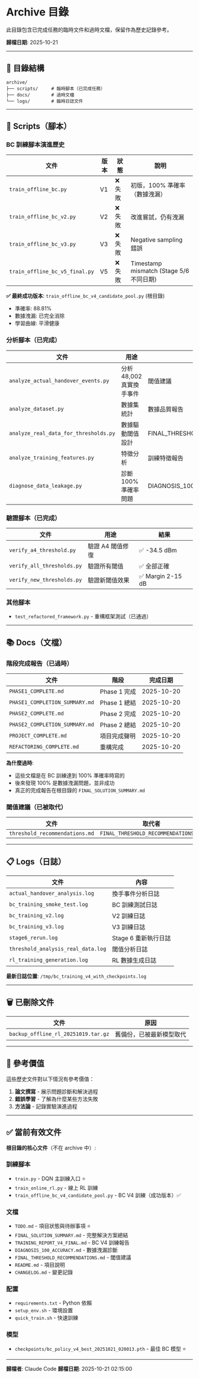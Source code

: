 # Archive 目錄

此目錄包含已完成任務的臨時文件和過時文檔，保留作為歷史記錄參考。

**歸檔日期**: 2025-10-21

---

## 📁 目錄結構

```
archive/
├── scripts/     # 臨時腳本（已完成任務）
├── docs/        # 過時文檔
└── logs/        # 臨時日誌文件
```

---

## 📝 Scripts（腳本）

### BC 訓練腳本演進歷史

| 文件 | 版本 | 狀態 | 說明 |
|------|------|------|------|
| `train_offline_bc.py` | V1 | ❌ 失敗 | 初版，100% 準確率（數據洩漏） |
| `train_offline_bc_v2.py` | V2 | ❌ 失敗 | 改進嘗試，仍有洩漏 |
| `train_offline_bc_v3.py` | V3 | ❌ 失敗 | Negative sampling 錯誤 |
| `train_offline_bc_v5_final.py` | V5 | ❌ 失敗 | Timestamp mismatch (Stage 5/6 不同日期) |

**✅ 最終成功版本**: `train_offline_bc_v4_candidate_pool.py` (根目錄)
- 準確率: 88.81%
- 數據洩漏: 已完全消除
- 學習曲線: 平滑健康

### 分析腳本（已完成）

| 文件 | 用途 | 產出 |
|------|------|------|
| `analyze_actual_handover_events.py` | 分析 48,002 真實換手事件 | 閾值建議 |
| `analyze_dataset.py` | 數據集統計 | 數據品質報告 |
| `analyze_real_data_for_thresholds.py` | 數據驅動閾值設計 | FINAL_THRESHOLD_RECOMMENDATIONS.md |
| `analyze_training_features.py` | 特徵分析 | 訓練特徵報告 |
| `diagnose_data_leakage.py` | 診斷 100% 準確率問題 | DIAGNOSIS_100_ACCURACY.md |

### 驗證腳本（已完成）

| 文件 | 用途 | 結果 |
|------|------|------|
| `verify_a4_threshold.py` | 驗證 A4 閾值修復 | ✅ -34.5 dBm |
| `verify_all_thresholds.py` | 驗證所有閾值 | ✅ 全部正確 |
| `verify_new_thresholds.py` | 驗證新閾值效果 | ✅ Margin 2-15 dB |

### 其他腳本

- `test_refactored_framework.py` - 重構框架測試（已通過）

---

## 📚 Docs（文檔）

### 階段完成報告（已過時）

| 文件 | 階段 | 完成日期 |
|------|------|----------|
| `PHASE1_COMPLETE.md` | Phase 1 完成 | 2025-10-20 |
| `PHASE1_COMPLETION_SUMMARY.md` | Phase 1 總結 | 2025-10-20 |
| `PHASE2_COMPLETE.md` | Phase 2 完成 | 2025-10-20 |
| `PHASE2_COMPLETION_SUMMARY.md` | Phase 2 總結 | 2025-10-20 |
| `PROJECT_COMPLETE.md` | 項目完成聲明 | 2025-10-20 |
| `REFACTORING_COMPLETE.md` | 重構完成 | 2025-10-20 |

**為什麼過時**:
- 這些文檔是在 BC 訓練達到 100% 準確率時寫的
- 後來發現 100% 是數據洩漏問題，並非成功
- 真正的完成報告在根目錄的 `FINAL_SOLUTION_SUMMARY.md`

### 閾值建議（已被取代）

| 文件 | 取代者 |
|------|--------|
| `threshold_recommendations.md` | `FINAL_THRESHOLD_RECOMMENDATIONS.md` |

---

## 📋 Logs（日誌）

| 文件 | 內容 |
|------|------|
| `actual_handover_analysis.log` | 換手事件分析日誌 |
| `bc_training_smoke_test.log` | BC 訓練測試日誌 |
| `bc_training_v2.log` | V2 訓練日誌 |
| `bc_training_v3.log` | V3 訓練日誌 |
| `stage6_rerun.log` | Stage 6 重新執行日誌 |
| `threshold_analysis_real_data.log` | 閾值分析日誌 |
| `rl_training_generation.log` | RL 數據生成日誌 |

**最新日誌位置**: `/tmp/bc_training_v4_with_checkpoints.log`

---

## 🗑️ 已刪除文件

| 文件 | 原因 |
|------|------|
| `backup_offline_rl_20251019.tar.gz` | 舊備份，已被最新模型取代 |

---

## 📌 參考價值

這些歷史文件對以下情況有參考價值：

1. **論文撰寫** - 展示問題診斷和解決過程
2. **錯誤學習** - 了解為什麼某些方法失敗
3. **方法論** - 記錄實驗演進過程

---

## ✅ 當前有效文件

**根目錄的核心文件**（不在 archive 中）:

### 訓練腳本
- `train.py` - DQN 主訓練入口 ⭐
- `train_online_rl.py` - 線上 RL 訓練
- `train_offline_bc_v4_candidate_pool.py` - BC V4 訓練（成功版本）✅

### 文檔
- `TODO.md` - 項目狀態與待辦事項 ⭐
- `FINAL_SOLUTION_SUMMARY.md` - 完整解決方案總結
- `TRAINING_REPORT_V4_FINAL.md` - BC V4 訓練報告
- `DIAGNOSIS_100_ACCURACY.md` - 數據洩漏診斷
- `FINAL_THRESHOLD_RECOMMENDATIONS.md` - 閾值建議
- `README.md` - 項目說明
- `CHANGELOG.md` - 變更記錄

### 配置
- `requirements.txt` - Python 依賴
- `setup_env.sh` - 環境設置
- `quick_train.sh` - 快速訓練

### 模型
- `checkpoints/bc_policy_v4_best_20251021_020013.pth` - 最佳 BC 模型 ⭐

---

**歸檔者**: Claude Code
**歸檔日期**: 2025-10-21 02:15:00
